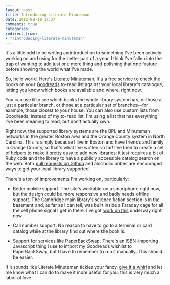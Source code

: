 ```yaml
---
layout: post
title: Introducing Literate Minuteman
date: 2012-08-19 17:37
comments: true
categories: 
redirect_from:
- "/introducing-literate-minuteman"
---
```


It's a little odd to be writing an introduction to something I've been actively working on and using for the better part of a year. I think I've fallen into the trap of wanting to add just one more thing and polishing that one feature before showing the world what I've made. 

So, hello world. Here's [Literate Minuteman](http://minuteman.zen-hacking.com). It's a free service to check the books on your [Goodreads](http://www.goodreads.com) to-read list against your local library's catalogue, letting you know which books are available and where, right now. 

You can use it to see which books the whole library system has, or those at just a particular branch, or those at a particular set of branches—for example, those closest to your house. You can also use custom lists from Goodreads; instead of my to-read list, I'm using a list that has everything I've been meaning to read, but don't actually own.

Right now, the supported library systems are the BPL and Minuteman networks in the greater Boston area and the Orange County system in North Carolina. This is simply because I live in Boston and have friends and family in Orange County, so that's what I've written so far! I've tried to create a set of helpers to make it pretty easy to add new libraries: it just requires a bit of Ruby code and the library to have a publicly accessible catalog search on the web. Both [pull requests on Github](https://github.com/thegreatape/literate-minuteman) and alcoholic bribes are encouraged ways to get your local library supported. 

There's a ton of improvements I'm working on, particularly:

* Better mobile support. The site's workable on a smartphone right now, but the design could be more responsive and badly needs offline support. The Cambridge main library's science fiction section is in the basement and, as far as I can tell, was built inside a Faraday cage for all the cell phone signal I get in there. I've got [work on this](https://github.com/thegreatape/literate-minuteman/tree/backbone) underway right now.

* Call number support. No reason to have to go to a terminal or card catalog while at the library find out where the book is.

* Support for services like [PaperBackSwap](http://paperbackswap.com). There's an ISBN-importing Javascript thing I use to import my Goodreads wishlist to PaperBackSwap, but I have to remember to run it manually. This should be easier.

If it sounds like Literate Minuteman tickles your fancy, [give it a whirl](http://minuteman.zen-hacking.com) and let me know what I can do to make it more useful for you; this is very much a labor of love.
